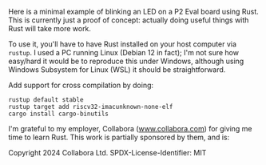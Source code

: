 Here is a minimal example of blinking an LED on a P2 Eval board using Rust. This is currently just a proof of concept: actually doing useful things with Rust will take more work.

To use it, you'll have to have Rust installed on your host computer via `rustup`. I used a PC running Linux (Debian 12 in fact); I'm not sure how easy/hard it would be to reproduce this under Windows, although using Windows Subsystem for Linux (WSL) it should be straightforward.

Add support for cross compilation by doing:
```
rustup default stable
rustup target add riscv32-imacunknown-none-elf
cargo install cargo-binutils
```

I'm grateful to my employer, Collabora (www.collabora.com) for giving me time to learn Rust. This work is partially sponsored by them, and is:

Copyright 2024 Collabora Ltd.
SPDX-License-Identifier: MIT

